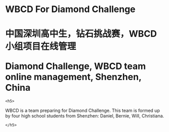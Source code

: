 
  
<h1> WBCD For Diamond Challenge </h1>
<h1> 中国深圳高中生，钻石挑战赛，WBCD小组项目在线管理</p>Diamond Challenge, WBCD team online management, Shenzhen, China</h1>


	<h5> 
		
WBCD is a team preparing for <a herf="https://www.diamondchallenge.org/">Diamond Challenge</a>. This team is formed up by four high school students from Shenzhen: Daniel, Bernie, Will, Christiana.

	</h5>


